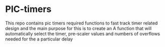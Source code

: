 # PIC-timers
This repo contains pic timers required functions to fast track timer related design and the main purpose for this is to create an A function that will automatically select the timer, pre-scaler values and numbers of overflows needed for the a particular delay
